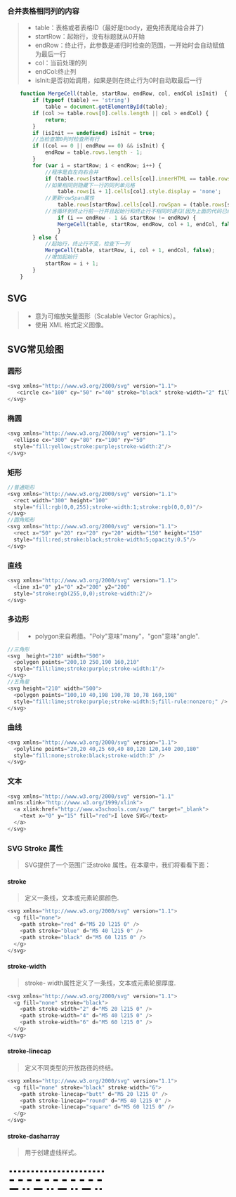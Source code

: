 ### 合并表格相同列的内容
>* table：表格或者表格ID（最好是tbody，避免把表尾给合并了)
>* startRow：起始行，没有标题就从0开始
>* endRow：终止行，此参数是递归时检查的范围，一开始时会自动赋值为最后一行
>* col：当前处理的列
>* endCol:终止列
>* isInit:是否初始调用，如果是则在终止行为0时自动取最后一行
~~~js
    function MergeCell(table, startRow, endRow, col, endCol isInit)  {
        if (typeof (table) == 'string')
            table = document.getElementById(table);
        if (col >= table.rows[0].cells.length || col > endCol) {
            return;
        }
        if (isInit == undefined) isInit = true;
        //当检查第0列时检查所有行
        if ((col == 0 || endRow == 0) && isInit) {
            endRow = table.rows.length - 1;
        }
        for (var i = startRow; i < endRow; i++) {
            //程序是自左向右合并
            if (table.rows[startRow].cells[col].innerHTML == table.rows[i + 1].cells[col].innerHTML) {
            //如果相同则隐藏下一行的同列单元格
                table.rows[i + 1].cells[col].style.display = 'none';
            //更新rowSpan属性
                table.rows[startRow].cells[col].rowSpan = (table.rows[startRow].cells[col].rowSpan | 0) + 1;
            //当循环到终止行前一行并且起始行和终止行不相同时递归(因为上面的代码已经检查了i+1行，所以此处只到endRow-1)
                if (i == endRow - 1 && startRow != endRow) {
                MergeCell(table, startRow, endRow, col + 1, endCol, false);
                }
        } else {
            //起始行，终止行不变，检查下一列
            MergeCell(table, startRow, i, col + 1, endCol, false);
            //增加起始行
            startRow = i + 1;
        }
    }
~~~

## SVG 
>* 意为可缩放矢量图形（Scalable Vector Graphics）。
>* 使用 XML 格式定义图像。
## SVG常见绘图
### 圆形 <circle>
~~~js
<svg xmlns="http://www.w3.org/2000/svg" version="1.1">
   <circle cx="100" cy="50" r="40" stroke="black" stroke-width="2" fill="red" />
</svg> 
~~~

### 椭圆 <ellipse>
~~~js
<svg xmlns="http://www.w3.org/2000/svg" version="1.1">
  <ellipse cx="300" cy="80" rx="100" ry="50"
  style="fill:yellow;stroke:purple;stroke-width:2"/>
</svg>
~~~

### 矩形 <rect>
~~~js
//普通矩形
<svg xmlns="http://www.w3.org/2000/svg" version="1.1">
  <rect width="300" height="100"
  style="fill:rgb(0,0,255);stroke-width:1;stroke:rgb(0,0,0)"/>
</svg>
//圆角矩形
<svg xmlns="http://www.w3.org/2000/svg" version="1.1">
  <rect x="50" y="20" rx="20" ry="20" width="150" height="150"
  style="fill:red;stroke:black;stroke-width:5;opacity:0.5"/>
</svg>
~~~

### 直线 <line>
~~~js
<svg xmlns="http://www.w3.org/2000/svg" version="1.1">
  <line x1="0" y1="0" x2="200" y2="200"
  style="stroke:rgb(255,0,0);stroke-width:2"/>
</svg>
~~~

### 多边形 <polygon>
>* polygon来自希腊。"Poly"意味"many"，"gon"意味"angle".
~~~js
//三角形
<svg  height="210" width="500">
  <polygon points="200,10 250,190 160,210"
  style="fill:lime;stroke:purple;stroke-width:1"/>
</svg>
//五角星
<svg height="210" width="500">
  <polygon points="100,10 40,198 190,78 10,78 160,198"
  style="fill:lime;stroke:purple;stroke-width:5;fill-rule:nonzero;" />
</svg>
~~~

### 曲线 <polyline>
~~~js
<svg xmlns="http://www.w3.org/2000/svg" version="1.1">
  <polyline points="20,20 40,25 60,40 80,120 120,140 200,180"
  style="fill:none;stroke:black;stroke-width:3" />
</svg>
~~~

### 文本 <text>
~~~js
<svg xmlns="http://www.w3.org/2000/svg" version="1.1"
xmlns:xlink="http://www.w3.org/1999/xlink">
  <a xlink:href="http://www.w3schools.com/svg/" target="_blank">
    <text x="0" y="15" fill="red">I love SVG</text>
  </a>
</svg>
~~~

### SVG Stroke 属性
>SVG提供了一个范围广泛stroke 属性。在本章中，我们将看看下面：
#### stroke
>定义一条线，文本或元素轮廓颜色.
~~~js
<svg xmlns="http://www.w3.org/2000/svg" version="1.1">
  <g fill="none">
    <path stroke="red" d="M5 20 l215 0" />
    <path stroke="blue" d="M5 40 l215 0" />
    <path stroke="black" d="M5 60 l215 0" />
  </g>
</svg>
~~~
#### stroke-width
>stroke- width属性定义了一条线，文本或元素轮廓厚度.
~~~js
<svg xmlns="http://www.w3.org/2000/svg" version="1.1">
  <g fill="none" stroke="black">
    <path stroke-width="2" d="M5 20 l215 0" />
    <path stroke-width="4" d="M5 40 l215 0" />
    <path stroke-width="6" d="M5 60 l215 0" />
  </g>
</svg>
~~~
#### stroke-linecap
>定义不同类型的开放路径的终结。
~~~js
<svg xmlns="http://www.w3.org/2000/svg" version="1.1">
  <g fill="none" stroke="black" stroke-width="6">
    <path stroke-linecap="butt" d="M5 20 l215 0" />
    <path stroke-linecap="round" d="M5 40 l215 0" />
    <path stroke-linecap="square" d="M5 60 l215 0" />
  </g>
</svg>
~~~
#### stroke-dasharray
>用于创建虚线样式。
<svg xmlns="http://www.w3.org/2000/svg" version="1.1">
  <g fill="none" stroke="black" stroke-width="4">
    <path stroke-dasharray="5,5" d="M5 20 l215 0" />
    <path stroke-dasharray="10,10" d="M5 40 l215 0" />
    <path stroke-dasharray="20,10,5,5,5,10" d="M5 60 l215 0" />
  </g>
</svg>